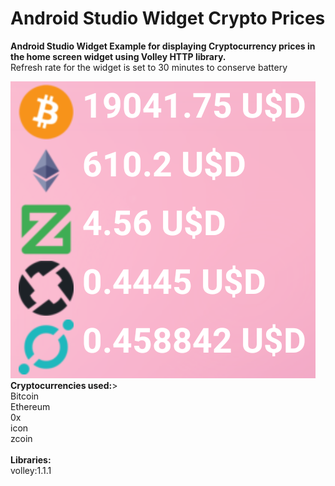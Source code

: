 # Android Studio Widget Crypto Prices

<b> Android Studio Widget Example for displaying Cryptocurrency prices in the home screen widget using Volley HTTP library.</b>
<br>
Refresh rate for the widget is set to 30 minutes to conserve battery <br>

![Image of widget](https://github.com/SamixDev/Android-Studio-Widget-Crypto-Prices/blob/main/app/src/main/res/drawable/widgetimage.png)
<br>
<b>Cryptocurrencies used:</b>> <br>
Bitcoin<br>
Ethereum<br>
0x<br>
icon<br>
zcoin<br>
<br>
<b>Libraries:</b> <br>
volley:1.1.1<br>

